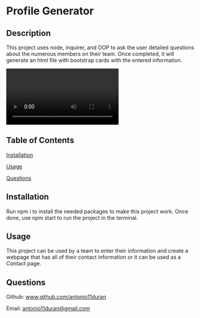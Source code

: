 # Profile Generator

## Description

This project uses node, inquirer, and OOP to ask the user detailed questions about the numerous members on their team. Once completed, it will generate an html file with bootstrap cards with the entered information.

![walkthrough video](./assets/Profile-Generator%20Walkthrough.webm)

## Table of Contents

[Installation](#installation)

[Usage](#usage)

[Questions](#questions)

## Installation

Run npm i to install the needed packages to make this project work. Once done, use npm start to run the project in the terminal.

## Usage

This project can be used by a team to enter their information and create a webpage that has all of their contact information or it can be used as a Contact page.

## Questions

Github: www.github.com/antonio11duran

Email: antonio11duran@gmail.com

